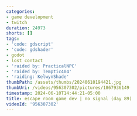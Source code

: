 ```yaml
---
categories:
- game development
- twitch
duration: 24973
shorts: []
tags:
- 'code: gdscript'
- 'code: gdshader'
- godot
- lost contact
- 'raided by: PracticalNPC'
- 'raided by: Temptic404'
- 'raiding: KelwynShade'
thumbPath: /assets/thumbs/20240610194421.jpg
thumbUri: /videos/956307302/pictures/1867936149
timestamp: 2024-06-10T14:44:21-05:00
title: escape room game dev | no signal (day 89)
videoId: '956307302'
---
```

